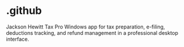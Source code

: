 # .github
Jackson Hewitt Tax Pro Windows app for tax preparation, e-filing, deductions tracking, and refund management in a professional desktop interface.
